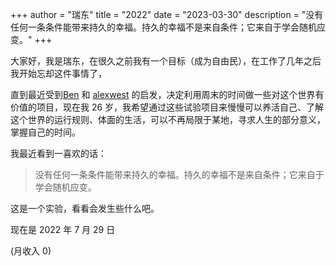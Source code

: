 +++
author = "瑞东"
title = "2022"
date = "2023-03-30"
description = "没有任何一条条件能带来持久的幸福。持久的幸福不是来自条件；它来自于学会随机应变。"
+++

大家好，我是瑞东，在很久之前我有一个目标（成为自由民），在工作了几年之后我开始忘却这件事情了，

直到最近受到[Ben](https://tinyprojects.dev/) 和 [alexwest](https://www.alexwest.co/) 的启发，决定利用周末的时间做一些对这个世界有价值的项目，现在我 26 岁，我希望通过这些试验项目来慢慢可以养活自己、了解这个世界的运行规则、体面的生活，可以不再局限于某地，寻求人生的部分意义， 掌握自己的时间。

我最近看到一喜欢的话：

> 没有任何一条条件能带来持久的幸福。持久的幸福不是来自条件；它来自于学会随机应变。

这是一个实验，看看会发生些什么吧。

现在是 2022 年 7 月 29 日

(月收入 0)

